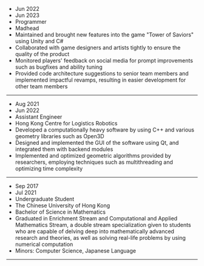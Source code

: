 - Jun 2022
- Jun 2023
- Programmer
- Madhead
- Maintained and brought new features into the game "Tower of Saviors" using Unity and C#
- Collaborated with game designers and artists tightly to ensure the quality of the product
- Monitored players' feedback on social media for prompt improvements such as bugfixes and ability tuning
- Provided code architecture suggestions to senior team members and implemented impactful revamps, resulting in easier development for other team members
---
- Aug 2021
- Jun 2022
- Assistant Engineer
- Hong Kong Centre for Logistics Robotics
- Developed a computationally heavy software by using C++ and various geometry libraries such as Open3D
- Designed and implemented the GUI of the software using Qt, and integrated them with backend modules
- Implemented and optimized geometric algorithms provided by researchers, employing techniques such as multithreading and optimizing time complexity
---
- Sep 2017
- Jul 2021
- Undergraduate Student
- The Chinese University of Hong Kong
- Bachelor of Science in Mathematics
- Graduated in Enrichment Stream and Computational and Applied Mathematics Stream, a double stream specialization given to students who are capable of delving deep into mathematically advanced research and theories, as well as solving real-life problems by using numerical computation
- Minors: Computer Science, Japanese Language
---
